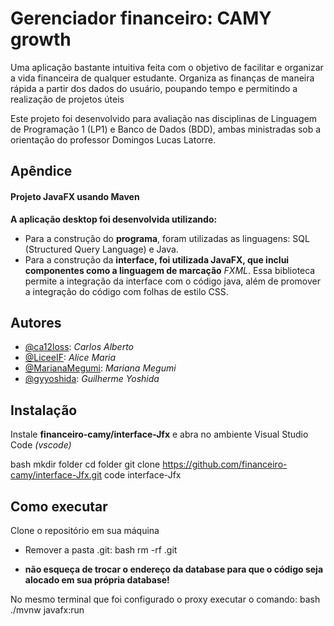# Gerenciador financeiro: CAMY growth

Uma aplicação bastante intuitiva feita com o objetivo de facilitar e organizar a vida financeira de qualquer estudante. Organiza as finanças de maneira rápida a partir dos dados do usuário, poupando tempo e permitindo a realização de projetos úteis

Este projeto foi desenvolvido para avaliação nas disciplinas de Linguagem de Programação 1 (LP1) e Banco de Dados (BDD), ambas ministradas sob a orientação do professor Domingos Lucas Latorre.


## Apêndice

#### **Projeto JavaFX usando Maven**

**A aplicação desktop foi desenvolvida utilizando:**

- Para a construção do **programa**, foram utilizadas as linguagens: SQL (Structured Query Language) e Java.
- Para a construção da **interface, foi utilizada JavaFX, que inclui componentes como a linguagem de marcação** *FXML*. Essa biblioteca permite a integração da interface com o código java, além de promover a integração do código com folhas de estilo CSS.
## Autores

- [@ca12loss](https://github.com/ca12loss): *Carlos Alberto*
- [@LiceeIF](https://github.com/LiceeIF): *Alice Maria*
- [@MarianaMegumi](https://github.com/MarianaMegumi): *Mariana Megumi*
- [@gyyoshida](https://github.com/gyyoshida): *Guilherme Yoshida*



## Instalação

Instale **financeiro-camy/interface-Jfx** e abra no ambiente Visual Studio Code *(vscode)*

bash
  mkdir folder
  cd folder
  git clone https://github.com/financeiro-camy/interface-Jfx.git
  code interface-Jfx

    
## Como executar

Clone o repositório em sua máquina

- Remover a pasta .git:
bash
rm -rf .git

- **não esqueça de trocar o endereço da database para que o código seja alocado em sua própria database!**

No mesmo terminal que foi configurado o proxy executar o comando:
bash
./mvnw javafx:run
